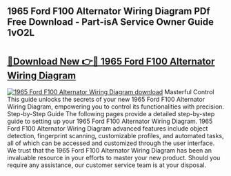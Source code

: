 ## 1965 Ford F100 Alternator Wiring Diagram PDf Free Download - Part-isA Service Owner Guide 1vO2L

# <h2><a href="http://dfq2s3v.blite.top/?on=1965+Ford+F100+Alternator+Wiring+Diagram">🔗Download New 👉🔴 1965 Ford F100 Alternator Wiring Diagram</a></h2>

[![1965 Ford F100 Alternator Wiring Diagram download](https://i.imgur.com/lujVjoI.png)](http://dfq2s3v.blite.top/?on=1965+Ford+F100+Alternator+Wiring+Diagram)
Masterful Control This guide unlocks the secrets of your new 1965 Ford F100 Alternator Wiring Diagram, empowering you to control its functionalities with precision. Step-by-Step Guide The following pages provide a detailed step-by-step guide to setting up your 1965 Ford F100 Alternator Wiring Diagram. 1965 Ford F100 Alternator Wiring Diagram advanced features include object detection, fingerprint scanning, customizable profiles, and automated tasks, all of which can be accessed and customized through the user interface. We trust that the 1965 Ford F100 Alternator Wiring Diagram has been an invaluable resource in your efforts to master your new product. Should you require any assistance, our customer service team is at your disposal.
